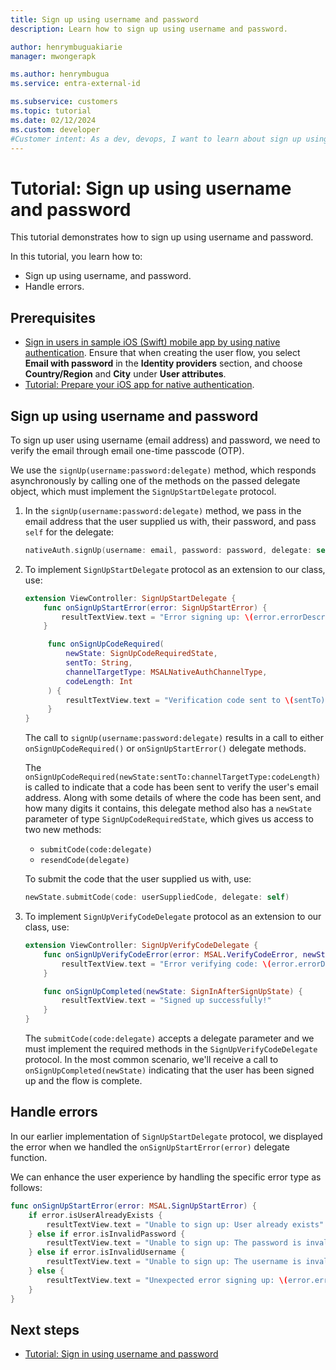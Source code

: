 ```yaml
---
title: Sign up using username and password
description: Learn how to sign up using username and password.

author: henrymbuguakiarie
manager: mwongerapk

ms.author: henrymbugua
ms.service: entra-external-id

ms.subservice: customers
ms.topic: tutorial
ms.date: 02/12/2024
ms.custom: developer
#Customer intent: As a dev, devops, I want to learn about sign up using username and password.
---
```


# Tutorial: Sign up using username and password 

This tutorial demonstrates how to sign up using username and password. 

In this tutorial, you learn how to: 

- Sign up using username, and password. 
- Handle errors. 

## Prerequisites 

- [Sign in users in sample iOS (Swift) mobile app by using native authentication](how-to-run-native-authentication-sample-ios-app.md). Ensure that when creating the user flow, you select **Email with password** in the **Identity providers** section, and choose **Country/Region** and **City** under **User attributes**.
- [Tutorial: Prepare your iOS app for native authentication](tutorial-native-authentication-prepare-ios-app.md).

## Sign up using username and password 

To sign up user using username (email address) and password, we need to verify the email through email one-time passcode (OTP). 

We use the `signUp(username:password:delegate)` method, which responds asynchronously by calling one of the methods on the passed delegate object, which must implement the `SignUpStartDelegate` protocol. 

1. In the `signUp(username:password:delegate)` method, we pass in the email address that the user supplied us with, their password, and pass `self` for the delegate: 

    ```swift
    nativeAuth.signUp(username: email, password: password, delegate: self)
    ```

1. To implement `SignUpStartDelegate` protocol as an extension to our class, use: 

   ```swift
   extension ViewController: SignUpStartDelegate {
       func onSignUpStartError(error: SignUpStartError) {
           resultTextView.text = "Error signing up: \(error.errorDescription ?? "no description")"
       }

        func onSignUpCodeRequired(
            newState: SignUpCodeRequiredState,
            sentTo: String,
            channelTargetType: MSALNativeAuthChannelType,
            codeLength: Int
        ) {
            resultTextView.text = "Verification code sent to \(sentTo)"
        }
   }
   ```

   The call to `signUp(username:password:delegate)` results in a call to either `onSignUpCodeRequired()` or `onSignUpStartError()` delegate methods. 

   The `onSignUpCodeRequired(newState:sentTo:channelTargetType:codeLength)` is called to indicate that a code has been sent to verify the user's email address. Along with some details of where the code has been sent, and how many digits it contains, this delegate method also has a `newState` parameter of type `SignUpCodeRequiredState`, which gives us access to two new methods: 

   - `submitCode(code:delegate)`
   - `resendCode(delegate)`

   To submit the code that the user supplied us with, use: 

   ```swift
   newState.submitCode(code: userSuppliedCode, delegate: self)
   ```

1. To implement `SignUpVerifyCodeDelegate` protocol as an extension to our class, use: 

   ```swift
   extension ViewController: SignUpVerifyCodeDelegate {
       func onSignUpVerifyCodeError(error: MSAL.VerifyCodeError, newState: MSAL.SignUpCodeRequiredState?) {
           resultTextView.text = "Error verifying code: \(error.errorDescription ?? "no description")"
       }

       func onSignUpCompleted(newState: SignInAfterSignUpState) {
           resultTextView.text = "Signed up successfully!"
       }
   }
   ```

   The `submitCode(code:delegate)` accepts a delegate parameter and we must implement the required methods in the `SignUpVerifyCodeDelegate` protocol. In the most common scenario, we'll receive a call to `onSignUpCompleted(newState)` indicating that the user has been signed up and the flow is complete. 

## Handle errors 

In our earlier implementation of `SignUpStartDelegate` protocol, we displayed the error when we handled the `onSignUpStartError(error)` delegate function. 

We can enhance the user experience by handling the specific error type as follows: 

```swift
func onSignUpStartError(error: MSAL.SignUpStartError) {
    if error.isUserAlreadyExists {
        resultTextView.text = "Unable to sign up: User already exists"
    } else if error.isInvalidPassword {
        resultTextView.text = "Unable to sign up: The password is invalid"
    } else if error.isInvalidUsername {
        resultTextView.text = "Unable to sign up: The username is invalid"
    } else {
        resultTextView.text = "Unexpected error signing up: \(error.errorDescription ?? "no description")"
    }
}
```

## Next steps

- [Tutorial: Sign in using username and password](tutorial-native-authentication-ios-sign-in-with-username-password.md) 
